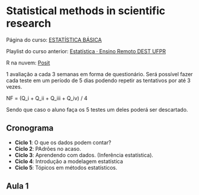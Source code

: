 # Statistical methods in scientific research

Página do curso: [ESTATÍSTICA BÁSICA](http://www.leg.ufpr.br/~paulojus/estbas/)

Playlist do curso anterior: [Estatística · Ensino Remoto DEST UFPR](https://www.youtube.com/playlist?list=PLQcLb-PUD9WNZnVBYDKEonioyJw3nEaOM)

R na nuvem: [Posit](https://posit.cloud/)

1 avaliação a cada 3 semanas em forma de questionário. Será possível fazer cada teste em um período de 5 dias podendo repetir as tentativos por até 3 vezes.

NF = (Q_i + Q_ii + Q_iii + Q_iv) / 4

Sendo que caso o aluno faça os 5 testes um deles poderá ser descartado.

## Cronograma

* **Ciclo 1**: O que os dados podem contar?
* **Ciclo 2**: PAdrões no acaso.
* **Ciclo 3**: Aprendendo com dados. (Inferência estatística).
* **Ciclo 4**: Introdução a modelagem estatística
* **Ciclo 5**: Tópicos em métodos estatísticos.

## Aula 1
